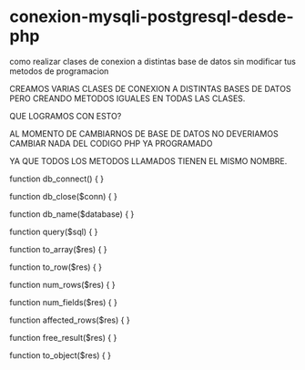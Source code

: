 # conexion-mysqli-postgresql-desde-php
como realizar clases de conexion a distintas base de datos sin modificar tus metodos de programacion

CREAMOS VARIAS CLASES DE CONEXION A DISTINTAS BASES DE DATOS PERO CREANDO METODOS IGUALES  EN TODAS LAS CLASES.

QUE LOGRAMOS CON ESTO?

AL MOMENTO DE CAMBIARNOS DE BASE DE DATOS NO DEVERIAMOS CAMBIAR NADA DEL CODIGO PHP YA PROGRAMADO

YA QUE TODOS LOS METODOS LLAMADOS TIENEN EL MISMO NOMBRE.




function db_connect() {
}

function db_close($conn) {
}

function db_name($database) {
}

function query($sql) {
}

function to_array($res) {
}

function to_row($res) {
}
		
function num_rows($res) {
}

function num_fields($res) {
}

function affected_rows($res) {
}

function free_result($res) {
}

function to_object($res) {
}		
